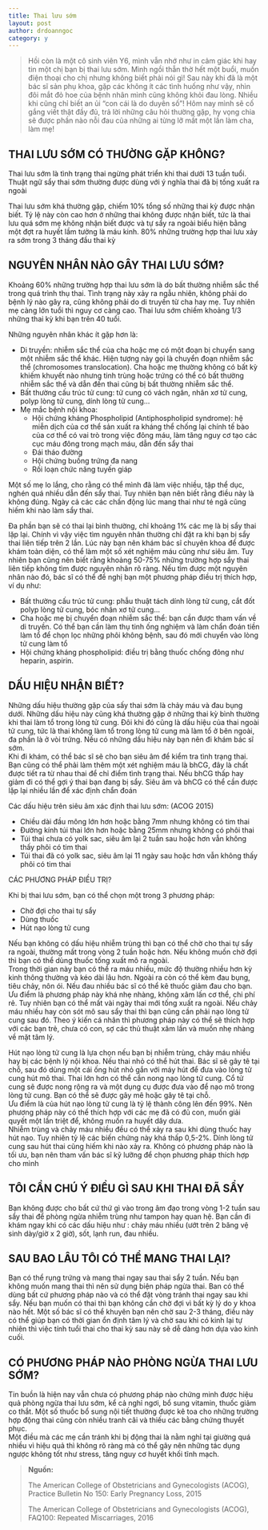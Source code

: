 ```yaml
---
title: Thai lưu sớm
layout: post
author: drdoanngoc
category: y
---
```


> Hồi còn là một cô sinh viên Y6, mình vẫn nhớ như in cảm giác khi hay tin một chị bạn bị thai lưu sớm. Mình ngồi thẫn thờ hết một buổi, muốn điện thoại cho chị nhưng không biết phải nói gì! Sau này khi đã là một bác sĩ sản phụ khoa, gặp các không ít các tình huống như vậy, nhìn đôi mắt đỏ hoe của bệnh nhân mình cũng không khỏi đau lòng. Nhiều khi cũng chỉ biết an ủi “con cái là do duyên số”! Hôm nay mình sẽ cố gắng viết thật đầy đủ, trả lời những câu hỏi thường gặp, hy vọng chia sẽ được phần nào nỗi đau của những ai từng lỡ mất một lần làm cha, làm mẹ!

## THAI LƯU SỚM CÓ THƯỜNG GẶP KHÔNG?

Thai lưu sớm là tình trạng thai ngừng phát triển khi thai dưới 13 tuần tuổi. Thuật ngữ sẩy thai sớm thường được dùng với ý nghĩa thai đã bị tống xuất ra ngoài

Thai lưu sớm khá thường gặp, chiếm 10% tổng số những thai kỳ được nhận biết. Tỷ lệ này còn cao hơn ở những thai không được nhận biết, tức là thai lưu quá sớm mẹ không nhận biết được và tự sẩy ra ngoài biểu hiện bằng một đợt ra huyết lầm tưởng là máu kinh. 80% những trường hợp thai lưu xảy ra sớm trong 3 tháng đầu thai kỳ

## NGUYÊN NHÂN NÀO GÂY THAI LƯU SỚM?

Khoảng 60% những trường hợp thai lưu sớm là do bất thường nhiễm sắc thể trong quá trình thụ thai. Tình trạng này xảy ra ngẫu nhiên, không phải do bệnh lý nào gây ra, cũng không phải do di truyền từ cha hay mẹ. Tuy nhiên mẹ càng lớn tuổi thì nguy cơ càng cao. Thai lưu sớm chiếm khoảng 1/3 những thai kỳ khi bạn trên 40 tuổi.

Những nguyên nhân khác ít gặp hơn là:  
- Di truyền: nhiễm sắc thể của cha hoặc mẹ có một đoạn bị chuyển sang một nhiễm sắc thể khác. Hiện tượng này gọi là chuyển đoạn nhiễm sắc thể (chromosomes translocation). Cha hoặc mẹ thường không có bất kỳ khiếm khuyết nào nhưng tinh trùng hoặc trứng có thể có bất thường nhiễm sắc thể và dẫn đến thai cũng bị bất thường nhiễm sắc thể.  
- Bất thường cấu trúc tử cung: tử cung có vách ngăn, nhân xơ tử cung, polyp lòng tử cung, dính lòng tử cung…  
- Mẹ mắc bệnh nội khoa:  
	+ Hội chứng kháng Phospholipid (Antiphospholipid syndrome): hệ miễn dịch của cơ thể sản xuất ra kháng thể chống lại chính tế bào của cơ thể có vai trò trong việc đông máu, làm tăng nguy cơ tạo các cục máu đông trong mạch máu, dẫn đến sẩy thai  
	+ Đái tháo đường  
	+ Hội chứng buồng trứng đa nang  
	+ Rối loạn chức năng tuyến giáp

Một số mẹ lo lắng, cho rằng có thể mình đã làm việc nhiều, tập thể dục, nghén quá nhiều dẫn đến sẩy thai. Tuy nhiên bạn nên biết rằng điều này là không đúng. Ngày cả các các chấn động lúc mang thai như té ngã cũng hiếm khi nào làm sẩy thai.

Đa phần bạn sẽ có thai lại bình thường, chỉ khoảng 1% các mẹ là bị sẩy thai lặp lại. Chính vì vậy việc tìm nguyên nhân thường chỉ đặt ra khi bạn bị sẩy thai liên tiếp trên 2 lần. Lúc này bạn nên khám bác sĩ chuyên khoa để được khám toàn diện, có thể làm một số xét nghiệm máu cũng như siêu âm. Tuy nhiên bạn cũng nên biết rằng khoảng 50-75% những trường hợp sẩy thai liên tiếp không tìm được nguyên nhân rõ ràng. Nếu tìm được một nguyên nhân nào đó, bác sĩ có thể đề nghị bạn một phương pháp điều trị thích hợp, ví dụ như:  
+ Bất thường cấu trúc tử cung: phẫu thuật tách dính lòng tử cung, cắt đốt polyp lòng tử cung, bóc nhân xơ tử cung...  
+ Cha hoặc mẹ bị chuyển đoạn nhiễm sắc thể: bạn cần được tham vấn về di truyền. Có thể bạn cần làm thụ tinh ống nghiệm và làm chẩn đoán tiền làm tổ để chọn lọc những phôi không bệnh, sau đó mới chuyển vào lòng tử cung làm tổ  
+ Hội chứng kháng phospholipid: điều trị bằng thuốc chống đông như heparin, aspirin.

## DẤU HIỆU NHẬN BIẾT?

Những dấu hiệu thường gặp của sấy thai sớm là chảy máu và đau bụng dưới. Những dấu hiệu này cũng khá thường gặp ở những thai kỳ bình thường khi thai làm tổ trong lòng tử cung. Đôi khi đó cũng là dấu hiệu của thai ngoài tử cung, tức là thai không làm tổ trong lòng tử cung mà làm tổ ở bên ngoài, đa phần là ở vòi trứng. Nếu có những dấu hiệu này bạn nên đi khám bác sĩ sớm.  
Khi đi khám, có thể bác sĩ sẽ cho bạn siêu âm để kiểm tra tình trạng thai. Bạn cũng có thể phải làm thêm một xét nghiệm máu là bhCG, đây là chất được tiết ra từ nhau thai để chỉ điểm tình trạng thai. Nếu bhCG thấp hay giảm đi có thể gợi ý thai bạn đang bị sẩy. Siêu âm và bhCG có thể cần được lặp lại nhiều lần để xác định chẩn đoán

Các dấu hiệu trên siêu âm xác định thai lưu sớm: (ACOG 2015)  
+ Chiều dài đầu mông lớn hơn hoặc bằng 7mm nhưng không có tim thai  
+ Đường kính túi thai lớn hơn hoặc bằng 25mm nhưng không có phôi thai  
+ Túi thai chưa có yolk sac, siêu âm lại 2 tuần sau hoặc hơn vẫn không thấy phôi có tim thai  
+ Túi thai đã có yolk sac, siêu âm lại 11 ngày sau hoặc hơn vẫn không thấy phôi có tim thai

CÁC PHƯƠNG PHÁP ĐIỀU TRỊ?

Khi bị thai lưu sớm, bạn có thể chọn một trong 3 phương pháp:  
+ Chờ đợi cho thai tự sẩy  
+ Dùng thuốc  
+ Hút nạo lòng tử cung

Nếu bạn không có dấu hiệu nhiễm trùng thì bạn có thể chờ cho thai tự sẩy ra ngoài, thường mất trong vòng 2 tuần hoặc hơn. Nếu không muốn chờ đợi thì bạn có thể dùng thuốc tống xuất mô ra ngoài.  
Trong thời gian này bạn có thể ra máu nhiều, mức độ thường nhiều hơn kỳ kinh thông thường và kéo dài lâu hơn. Ngoài ra còn có thể kèm đau bụng, tiêu chảy, nôn ói. Nếu đau nhiều bác sĩ có thể kê thuốc giảm đau cho bạn.  
Ưu điểm là phương pháp này khá nhẹ nhàng, không xâm lấn cơ thể, chi phí rẻ. Tuy nhiên bạn có thể mất vài ngày thai mới tống xuất ra ngoài. Nếu chảy máu nhiều hay còn sót mô sau sẩy thai thì bạn cũng cần phải nạo lòng tử cung sau đó. Theo ý kiến cá nhân thì phương pháp này có thể sẽ thích hợp với các bạn trẻ, chưa có con, sợ các thủ thuật xâm lấn và muốn nhẹ nhàng về mặt tâm lý.

Hút nạo lòng tử cung là lựa chọn nếu bạn bị nhiễm trùng, chảy máu nhiều hay bị các bệnh lý nội khoa. Nếu thai nhỏ có thể hút thai. Bác sĩ sẽ gây tê tại chỗ, sau đó dùng một cái ống hút nhỏ gắn với máy hút để đưa vào lòng tử cung hút mô thai. Thai lớn hơn có thể cần nong nạo lòng tử cung. Cổ tử cung sẽ được nong rộng ra và một dụng cụ được đưa vào để nạo mô trong lòng tử cung. Bạn có thể sẽ được gây mê hoặc gây tê tại chỗ.  
Ưu điểm là của hút nạo lòng tử cung là tỷ lệ thành công lên đến 99%. Nên phương pháp này có thể thích hợp với các mẹ đã có đủ con, muốn giải quyết một lần triệt để, không muốn ra huyết dây dưa.  
Nhiễm trùng và chảy máu nhiều đều có thể xảy ra sau khi dùng thuốc hay hút nạo. Tuy nhiên tỷ lệ các biến chứng này khá thấp 0,5-2%. Dính lòng tử cung sau hút thai cũng hiếm khi nào xảy ra. Không có phương pháp nào là tối ưu, bạn nên tham vấn bác sĩ kỹ lưỡng để chọn phương pháp thích hợp cho mình

## TÔI CẦN CHÚ Ý ĐIỀU GÌ SAU KHI THAI ĐÃ SẨY

Bạn không được cho bất cứ thứ gì vào trong âm đạo trong vòng 1-2 tuần sau sẩy thai để phòng ngừa nhiễm trùng như tampon hay quan hệ. Bạn cần đi khám ngay khi có các dấu hiệu như : chảy máu nhiều (ướt trên 2 băng vệ sinh dày/giờ x 2 giờ), sốt, lạnh run, đau nhiều.

## SAU BAO LÂU TÔI CÓ THỂ MANG THAI LẠI?

Bạn có thể rụng trứng và mang thai ngay sau thai sẩy 2 tuần. Nếu bạn không muốn mang thai thì nên sử dụng biện pháp ngừa thai. Ban có thể dùng bất cứ phương pháp nào và có thể đặt vòng tránh thai ngay sau khi sẩy. Nếu bạn muốn có thai thì bạn không cần chờ đợi vì bất kỳ lý do y khoa nào hết. Một số bác sĩ có thể khuyên bạn nên chờ sau 2-3 tháng, điều này có thể giúp bạn có thời gian ổn định tâm lý và chờ sau khi có kinh lại tự nhiên thì việc tính tuổi thai cho thai kỳ sau này sẽ dễ dàng hơn dựa vào kinh cuối.

## CÓ PHƯƠNG PHÁP NÀO PHÒNG NGỪA THAI LƯU SỚM?

Tin buồn là hiện nay vẫn chưa có phương pháp nào chứng minh được hiệu quả phòng ngừa thai lưu sớm, kể cả nghỉ ngơi, bổ sung vitamin, thuốc giảm co thắt. Một số thuốc bổ sung nội tiết thường được kê toa cho những trường hợp động thai cũng còn nhiều tranh cãi và thiếu các bằng chứng thuyết phục.  
Một điều mà các mẹ cần tránh khi bị động thai là nằm nghỉ tại giường quá nhiều vì hiệu quả thì không rõ ràng mà có thể gây nên những tác dụng ngược không tốt như stress, tăng nguy cơ huyết khối tĩnh mạch.

> **Nguồn:**  
> 
> The American College of Obstetricians and Gynecologists (ACOG), Practice Bulletin No 150: Early Pregnancy Loss, 2015  
>
> The American College of Obstetricians and Gynecologists (ACOG), FAQ100: Repeated Miscarriages, 2016